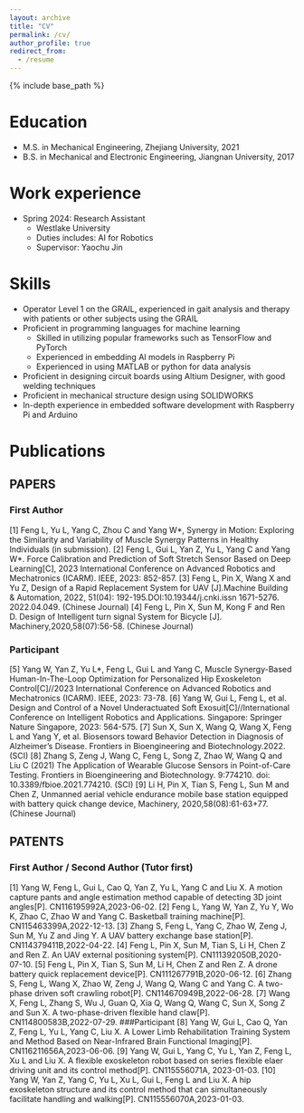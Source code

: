 ```yaml
---
layout: archive
title: "CV"
permalink: /cv/
author_profile: true
redirect_from:
  - /resume
---
```


{% include base_path %}

Education
======
* M.S. in Mechanical Engineering, Zhejiang University, 2021
* B.S. in Mechanical and Electronic Engineering, Jiangnan University, 2017

Work experience
======
* Spring 2024: Research Assistant
  * Westlake University
  * Duties includes: AI for Robotics
  * Supervisor: Yaochu Jin
  
Skills
======
* Operator Level 1 on the GRAIL, experienced in gait analysis and therapy with patients or other subjects using the GRAIL
* Proficient in programming languages for machine learning
  * Skilled in utilizing popular frameworks such as TensorFlow and PyTorch
  * Experienced in embedding AI models in Raspberry Pi
  * Experienced in using MATLAB or python for data analysis
* Proficient in designing circuit boards using Altium Designer, with good welding techniques
* Proficient in mechanical structure design using SOLIDWORKS
* In-depth experience in embedded software development with Raspberry Pi and Arduino

Publications
======
## PAPERS
### First Author
[1] Feng L, Yu L, Yang C, Zhou C and Yang W*, Synergy in Motion: Exploring the Similarity and Variability of Muscle Synergy Patterns in Healthy Individuals (in
submission). 
[2] Feng L, Gui L, Yan Z, Yu L, Yang C and Yang W*. Force Calibration and Prediction of Soft Stretch Sensor Based on Deep Learning[C], 2023 International Conference on Advanced Robotics and Mechatronics (ICARM). IEEE, 2023: 852-857. 
[3] Feng L, Pin X, Wang X and Yu Z, Design of a Rapid Replacement System for UAV [J].Machine Building & Automation, 2022, 51(04): 192-195.DOI:10.19344/j.cnki.issn
1671-5276. 2022.04.049. (Chinese Journal)
[4] Feng L, Pin X, Sun M, Kong F and Ren D. Design of Intelligent turn signal System for Bicycle [J]. Machinery,2020,58(07):56-58. (Chinese Journal)
### Participant
[5] Yang W, Yan Z, Yu L*, Feng L, Gui L and Yang C, Muscle Synergy-Based Human-In-The-Loop Optimization for Personalized Hip Exoskeleton Control[C]//2023
International Conference on Advanced Robotics and Mechatronics (ICARM). IEEE, 2023: 73-78. 
[6] Yang W, Gui L, Feng L, et al. Design and Control of a Novel Underactuated Soft Exosuit[C]//International Conference on Intelligent Robotics and Applications. Singapore: Springer Nature Singapore, 2023: 564-575. 
[7] Sun X, Sun X, Wang Q, Wang X, Feng L and Yang Y, et al. Biosensors toward Behavior Detection in Diagnosis of Alzheimer’s Disease. Frontiers in
Bioengineering and Biotechnology.2022. (SCI)
[8] Zhang S, Zeng J, Wang C, Feng L, Song Z, Zhao W, Wang Q and Liu C (2021) The Application of Wearable Glucose Sensors in Point-of-Care Testing. Frontiers in
Bioengineering and Biotechnology. 9:774210. doi: 10.3389/fbioe.2021.774210. (SCI)
[9] Li H, Pin X, Tian S, Feng L, Sun M and Chen Z, Unmanned aerial vehicle endurance mobile base station equipped with battery quick change device, Machinery, 2020,58(08):61-63+77. (Chinese Journal)

## PATENTS
### First Author / Second Author (Tutor first)
[1] Yang W, Feng L, Gui L, Cao Q, Yan Z, Yu L, Yang C and Liu X. A motion capture pants and angle estimation method capable of detecting 3D joint angles[P]. CN116195992A,2023-06-02. 
[2] Feng L, Yang W, Yan Z, Yu Y, Wo K, Zhao C, Zhao W and Yang C. Basketball training machine[P]. CN115463399A,2022-12-13. 
[3] Zhang S, Feng L, Yang C, Zhao W, Zeng J, Sun M, Yu Z and Jing Y. A UAV battery exchange base station[P]. CN114379411B,2022-04-22. 
[4] Feng L, Pin X, Sun M, Tian S, Li H, Chen Z and Ren Z. An UAV external positioning system[P]. CN111392050B,2020-07-10. 
[5] Feng L, Pin X, Tian S, Sun M, Li H, Chen Z and Ren Z. A drone battery quick replacement device[P]. CN111267791B,2020-06-12. 
[6] Zhang S, Feng L, Wang X, Zhao W, Zeng J, Wang Q, Wang C and Yang C. A two-phase driven soft crawling robot[P]. CN114670949B,2022-06-28. 
[7] Wang X, Feng L, Zhang S, Wu J, Guan Q, Xia Q, Wang Q, Wang C, Sun X, Song Z and Sun X. A two-phase-driven flexible hand claw[P]. CN114800583B,2022-07-29. 
###Participant
[8] Yang W, Gui L, Cao Q, Yan Z, Feng L, Yu L, Yang C, Liu X. A Lower Limb Rehabilitation Training System and Method Based on Near-Infrared Brain Functional
Imaging[P]. CN116211656A,2023-06-06. 
[9] Yang W, Gui L, Yang C, Yu L, Yan Z, Feng L, Xu L and Liu X. A flexible exoskeleton robot based on series flexible elaer driving unit and its control method[P]. CN115556071A, 2023-01-03. 
[10] Yang W, Yan Z, Yang C, Yu L, Xu L, Gui L, Feng L and Liu X. A hip exoskeleton structure and its control method that can simultaneously facilitate handling and
walking[P]. CN115556070A,2023-01-03.

